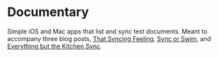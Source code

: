 Documentary
===========

Simple iOS and Mac apps that list and sync test documents. Meant to accompany three blog posts, [That Syncing Feeling](http://subjectiveobserver.wordpress.com/2014/01/20/that-syncing-feeling/), [Sync or Swim](http://subjectiveobserver.wordpress.com/2014/01/20/sync-or-swim/), and [Everything but the Kitchen Sync](http://subjectiveobserver.wordpress.com/2014/01/20/everything-but-the-kitchen-sync/).
